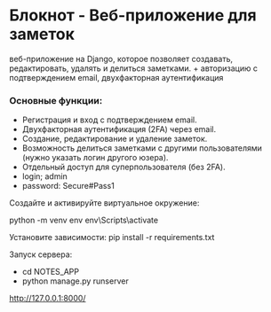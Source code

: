 # Блокнот - Веб-приложение для заметок
веб-приложение на Django, которое позволяет создавать, редактировать, удалять и делиться заметками. + авторизацию с подтверждением email, двухфакторная аутентификация

### Основные функции:
- Регистрация и вход с подтверждением email.
- Двухфакторная аутентификация (2FA) через email.
- Создание, редактирование и удаление заметок.
- Возможность делиться заметками с другими пользователями (нужно  указать логин другого юзера).
- Отдельный доступ для суперпользователя (без 2FA).
- login; admin
- password: Secure#Pass1

Создайте и активируйте виртуальное окружение:

python -m venv env
env\Scripts\activate

Установите зависимости:
pip install -r requirements.txt


Запуск сервера:
- cd NOTES_APP
- python manage.py runserver

http://127.0.0.1:8000/

